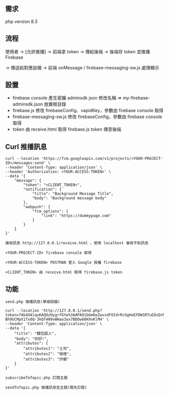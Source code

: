 ## 需求
php version 8.3

## 流程
使用者 → [允許推播] → 前端拿 token → 傳給後端 → 後端存 token 並推播 Firebase 

→ 傳送給對應設備 → 前端 onMessage / firebase-messaging-sw.js 處理顯示  

## 設置
- firebase console 產生密鑰 adminsdk json 修改名稱 => my-firebase-adminsdk.json 放置根目錄
- firebase.js 修改 firebaseConfig、vapidKey，參數由 firebase console 取得
- firebase-messaging-sw.js 修改 firebaseConfig，參數由 firebase console 取得
- token 由 receive.html 取得 firebase.js token 傳至後端

## Curl 推播訊息
```
curl --location 'https://fcm.googleapis.com/v1/projects/<YOUR-PROJECT-ID>/messages:send' \
--header 'Content-Type: application/json' \
--header 'Authorization: <YOUR-ACCESS-TOKEN>' \
--data '{
    "message": {
        "token": "<CLIENT_TOKEN>",
        "notification": {
            "title": "Background Message Title",
            "body": "Background message body"
        },
        "webpush": {
            "fcm_options": {
                "link": "https://dummypage.com"
            }
        }
    }
}'
```
```
接收訊息 http://127.0.0.1/receive.html ，使用 localhost 會收不到訊息

<YOUR-PROJECT-ID> firebase console 取得

<YOUR-ACCESS-TOKEN> POSTMAN 登入 Google 授權 firebase

<CLIENT_TOKEN> 由 receive.html 取得 firebase.js token
```

## 功能
```
send.php 推播訊息(單個設備)

curl --location 'http://127.0.0.1/send.php?token=fAb4XAlquKAQOzHygrfGYw%3AAPA91bGm6eZwvsdFOIdrRcGgHoEFDW1RTuG9zQrMTCq7cjfrVxsyJk8DvcphOApOcf6DX5_Gbh2-Bh9UCMpX1Tx0Q-3kQf4N9vWHao3ox7BDOw60K9vKlM4' \
--header 'Content-Type: application/json' \
--data '{
    "title": "麵包超人",
    "body": "你好!",
    "attributes": {
        "attributes1": "土司", 
        "attributes2": "咖哩", 
        "attributes3": "炸蝦"
    }
}'
```
```
subscribeToTopic.php 訂閱主題

```
```
sendToTopic.php 推播訊息至主題(需先訂閱)

```





